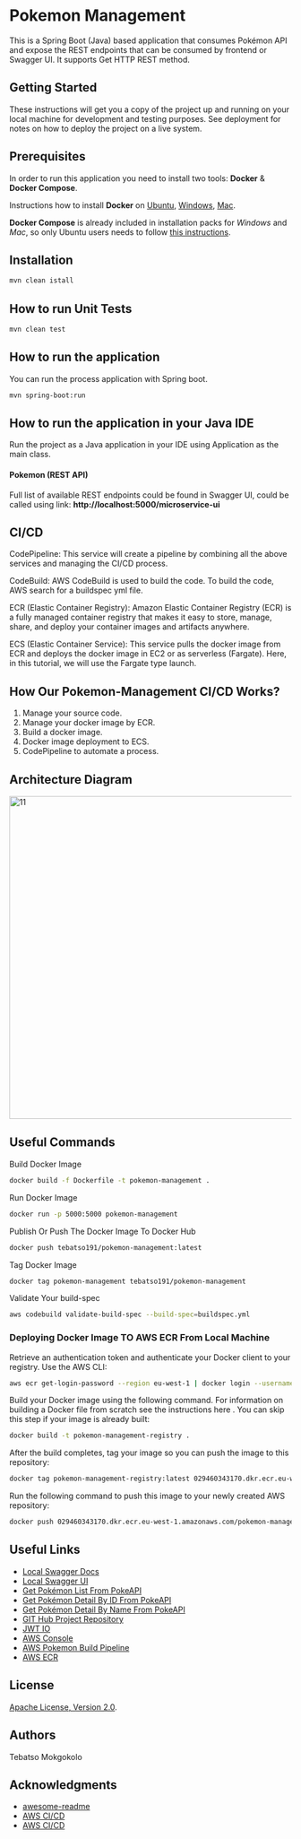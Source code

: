 # Pokemon Management
This is a Spring Boot (Java) based application that consumes Pokémon API and expose the REST endpoints that can be consumed by frontend or Swagger UI. It supports Get HTTP REST method.
## Getting Started
These instructions will get you a copy of the project up and running on your local machine for development and testing purposes. See deployment for notes on how to deploy the project on a live system.

## Prerequisites

In order to run this application you need to install two tools: **Docker** & **Docker Compose**.

Instructions how to install **Docker** on [Ubuntu](https://docs.docker.com/install/linux/docker-ce/ubuntu/), [Windows](https://docs.docker.com/docker-for-windows/install/), [Mac](https://docs.docker.com/docker-for-mac/install/).

**Docker Compose** is already included in installation packs for *Windows* and *Mac*, so only Ubuntu users needs to follow [this instructions](https://docs.docker.com/compose/install/).

## Installation
```cmd
mvn clean istall
```

## How to run Unit Tests
```bash
mvn clean test
```

## How to run the application
You can run the process application with Spring boot.
```bash
mvn spring-boot:run
```

## How to run the application in your Java IDE
Run the project as a Java application in your IDE using Application as the main class.

#### Pokemon (REST API)
Full list of available REST endpoints could be found in Swagger UI, could be called using link: **http://localhost:5000/microservice-ui**

## CI/CD

CodePipeline: This service will create a pipeline by combining all the above services and managing the CI/CD process.

CodeBuild: AWS CodeBuild is used to build the code. To build the code, AWS search for a buildspec yml file.

ECR (Elastic Container Registry): Amazon Elastic Container Registry (ECR) is a fully managed container registry that makes it easy to store, manage, share, and deploy your container images and artifacts anywhere.

ECS (Elastic Container Service): This service pulls the docker image from ECR and deploys the docker image in EC2 or as serverless (Fargate). Here, in this tutorial, we will use the Fargate type launch.

## How Our Pokemon-Management CI/CD Works?
1. Manage your source code.
2. Manage your docker image by ECR.
3. Build a docker image.
4. Docker image deployment to ECS.
5. CodePipeline to automate a process.

## Architecture Diagram
<img width="576" alt="11" src="https://user-images.githubusercontent.com/30393007/218535160-4e6fc52b-cb89-4324-81d9-2ada3576409a.JPG">

## Useful Commands
Build Docker Image
```bash
docker build -f Dockerfile -t pokemon-management .
```

Run Docker Image
```bash
docker run -p 5000:5000 pokemon-management
```

Publish Or Push The Docker Image To Docker Hub
```bash
docker push tebatso191/pokemon-management:latest
```
Tag Docker Image
```bash
docker tag pokemon-management tebatso191/pokemon-management
```
Validate Your build-spec
```bash
aws codebuild validate-build-spec --build-spec=buildspec.yml

```
### Deploying Docker Image TO AWS ECR From Local Machine

Retrieve an authentication token and authenticate your Docker client to your registry. Use the AWS CLI:
```bash
aws ecr get-login-password --region eu-west-1 | docker login --username AWS --password-stdin 029460343170.dkr.ecr.eu-west-1.amazonaws.com
```

Build your Docker image using the following command. For information on building a Docker file from scratch see the instructions here . You can skip this step if your image is already built:
```bash
docker build -t pokemon-management-registry .
```

After the build completes, tag your image so you can push the image to this repository:
```bash
docker tag pokemon-management-registry:latest 029460343170.dkr.ecr.eu-west-1.amazonaws.com/pokemon-management-registry:latest
```

Run the following command to push this image to your newly created AWS repository:
```bash
docker push 029460343170.dkr.ecr.eu-west-1.amazonaws.com/pokemon-management-registry:latest
```

## Useful Links

* [Local Swagger Docs](http://localhost:5000/microservice-docs)
* [Local Swagger UI](http://localhost:5000/swagger-ui/)
* [Get Pokémon List From PokeAPI](https://pokeapi.co/api/v2/pokemon-species/)
* [Get Pokémon Detail By ID From PokeAPI](https://pokeapi.co/api/v2/pokemon-species/1)
* [Get Pokémon Detail By Name From PokeAPI](https://pokeapi.co/api/v2/pokemon-species/)
* [GIT Hub Project Repository](https://github.com/tebatso191/pokemon-management)
* [JWT IO](https://jwt.io/)
* [AWS Console](https://eu-west-1.console.aws.amazon.com/console/home?region=eu-west-1#)
* [AWS Pokemon Build Pipeline](https://eu-west-1.console.aws.amazon.com/codesuite/codepipeline/pipelines/pokemon-management-pipeline/view?region=eu-west-1)
* [AWS ECR](https://eu-west-1.console.aws.amazon.com/ecr/repositories/private/029460343170/pokemon-management-registry?region=eu-west-1)

## License
[Apache License, Version 2.0](http://www.apache.org/licenses/LICENSE-2.0).

## Authors
Tebatso Mokgokolo 

## Acknowledgments

* [awesome-readme](https://github.com/matiassingers/awesome-readme)
* [AWS CI/CD](https://medium.com/thelorry-product-tech-data/end-to-end-cd-pipeline-amazon-ecs-deployment-using-aws-codepipeline-332b19ca2a9)
* [AWS CI/CD](https://priyank-agarwal.medium.com/deploy-spring-boot-docker-app-through-aws-complete-ci-cd-process-codepipeline-codebuild-ecr-4fe489eab74d)
